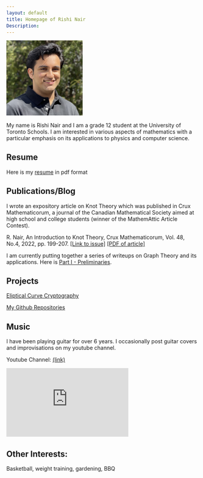 ```yaml
---
layout: default
title: Homepage of Rishi Nair
Description:
---
```


<img src="https://github.com/rishinair05/rishinair05.github.io/blob/master/IMG_4515%20(1).jpg?raw=true" width="200">

My name is Rishi Nair and I am a grade 12 student at the University of Toronto Schools. I am interested in various aspects of mathematics
with a particular emphasis on its applications to physics and computer science.

## Resume

Here is my <a href="https://docs.google.com/gview?url=https://github.com/rishinair05/rishinair05.github.io/raw/master/RishiNair_Resume.pdf">resume</a> in pdf format

## Publications/Blog

I wrote an expository article on Knot Theory which was published in Crux Mathematicorum, a journal of the Canadian Mathematical Society aimed at high school and college students (winner of the MathemAttic Article Contest).

R. Nair, An Introduction to Knot Theory, Crux Mathematicorum, Vol. 48, No.4, 2022, pp. 199-207. <a href="https://cms.math.ca/publications/crux/issue/?volume=48&issue=4">[Link to issue]</a> <a href="https://drive.google.com/file/d/1EgqV0vcURWswnZ1nXf6kJg4wOPKVoat1/view?usp=sharing">[PDF of article]</a>

I am currently putting together a series of writeups on Graph Theory and its applications. Here is <a href="https://drive.google.com/file/d/1zYp_anf4nZids6N4pHYcqJEFuqNAyK2v/view?usp=sharing">Part I - Preliminaries</a>.



## Projects

<a href="https://docs.google.com/viewer?url=https://docs.google.com/presentation/d/1tywudryrCLGPJOSzQPsz6ICeB5gIC5pkBwXPz5f_Xx4/export?format=pdf">Eliptical Curve Cryptography</a>

<a href="https://github.com/rishinair05"> My Github Repositories</a>

## Music

I have been playing guitar for over 6 years. I occasionally post guitar covers and improvisations on my youtube channel.

Youtube Channel: [(link)](https://www.youtube.com/channel/UCPyfFCjcz2fWpirlrTIhRDg/featured)

<iframe width="320" height="180" src="https://www.youtube.com/embed/81gCvRLOf88" title="A Tribute to the Legendary B.B. King" frameborder="0" allow="accelerometer; autoplay; clipboard-write; encrypted-media; gyroscope; picture-in-picture" allowfullscreen></iframe>

## Other Interests:

Basketball, weight training, gardening, BBQ
